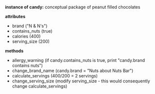**instance of candy:**
conceptual package of peanut filled chocolates

**attributes**
* brand ("N & N's")
* contains_nuts (true)
* calories (400)
* serving_size (200)

**methods**
* allergy_warning (if candy.contains_nuts is true, print "candy.brand contains nuts")
* change_brand_name (candy.brand = "Nuts about Nuts Bar")
* calculate_servings (400/200 = 2 servings)
* change_serving_size (modify serving_size - this would consequently change calculate_servings)
